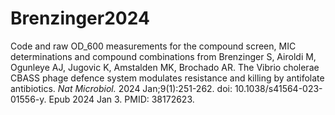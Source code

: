 # Brenzinger2024

Code and  raw OD_600 measurements for the compound screen, MIC determinations and compound combinations from Brenzinger S, Airoldi M, Ogunleye AJ, Jugovic K, Amstalden MK, Brochado AR. The Vibrio cholerae CBASS phage defence system modulates resistance and killing by antifolate antibiotics. *Nat Microbiol.* 2024 Jan;9(1):251-262. doi: 10.1038/s41564-023-01556-y. Epub 2024 Jan 3. PMID: 38172623. 